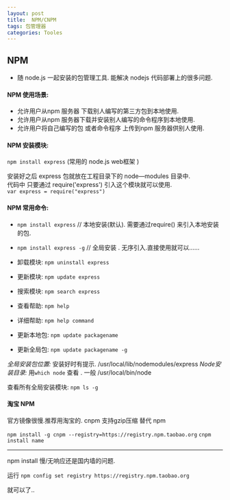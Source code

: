 ```yaml
---
layout: post
title:  NPM/CNPM
tags: 包管理器
categories: Tooles
---
```




## NPM

- 随 node.js 一起安装的包管理工具. 能解决 nodejs 代码部署上的很多问题.

#### NPM 使用场景:
- 允许用户从npm 服务器 下载别人编写的第三方包到本地使用.
- 允许用户从npm 服务器下载并安装别人编写的命令程序到本地使用.
- 允许用户将自己编写的包 或者命令程序 上传到npm 服务器供别人使用.


#### NPM 安装模块:
`npm install express`   (常用的 node.js web框架 ) 

安装好之后 express 包就放在工程目录下的 node—modules 目录中.  
代码中 只要通过 require('express') 引入这个模块就可以使用.  
`var express = require("express")`  


#### NPM 常用命令:
- `npm install express`    // 本地安装(默认). 需要通过require() 来引入本地安装的包.
- `npm install express -g` // 全局安装 . 无序引入.直接使用就可以......

- 卸载模块: `npm uninstall express`
- 更新模块: `npm update express`  
- 搜索模块: `npm search express`  
- 查看帮助: `npm help `
- 详细帮助: `npm help command`
- 更新本地包: `npm update packagename `
- 更新全局包: `npm update packagename -g `



*全局安装包位置:* 安装好时有提示. /usr/local/lib/nodemodules/express
*Node安装目录:* 用`which node` 查看 .  一般 /usr/local/bin/node  

查看所有全局安装模块:  `npm ls -g`


#### 淘宝 NPM
官方镜像很慢.推荐用淘宝的. cnpm 支持gzip压缩 替代 npm

`npm install -g cnpm --registry=https://registry.npm.taobao.org`
`cnpm install name`

---





npm install 慢/无响应还是国内墙的问题.

运行 `npm config set registry https://registry.npm.taobao.org `

就可以了..































